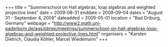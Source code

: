 +++
title = "Summerschool on Hall algebras, loop algebras and weighted projective lines"
date = 2009-08-31
enddate = 2009-09-04
dates = "August 31 - September 4, 2009"
dateadded = 2009-05-01
location = "Bad Driburg, Germany"
webpage = "http://www2.math.uni-paderborn.de/ags/pbrep/meetings/summerschool-on-hall-algebras-loop-algebras-and-weighted-projective-lines.html"
organisers = "Karsten Dietrich, Claudia Köhler, Marcel Wiedemann"
+++
